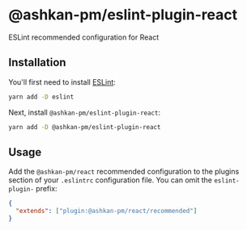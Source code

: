 # @ashkan-pm/eslint-plugin-react

ESLint recommended configuration for React

## Installation

You'll first need to install [ESLint](https://eslint.org/):

```sh
yarn add -D eslint
```

Next, install `@ashkan-pm/eslint-plugin-react`:

```sh
yarn add -D @ashkan-pm/eslint-plugin-react
```

## Usage

Add the `@ashkan-pm/react` recommended configuration to the plugins section of your `.eslintrc` configuration file. You can omit the `eslint-plugin-` prefix:

```json
{
  "extends": ["plugin:@ashkan-pm/react/recommended"]
}
```
